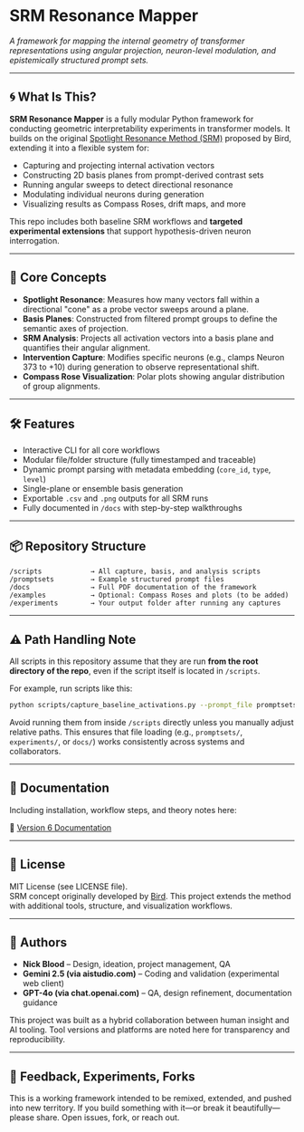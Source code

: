 
# SRM Resonance Mapper  
*A framework for mapping the internal geometry of transformer representations using angular projection, neuron-level modulation, and epistemically structured prompt sets.*

---

## 🌀 What Is This?

**SRM Resonance Mapper** is a fully modular Python framework for conducting geometric interpretability experiments in transformer models. It builds on the original [Spotlight Resonance Method (SRM)](https://github.com/GeorgeBird1/Spotlight-Resonance-Method) proposed by Bird, extending it into a flexible system for:

- Capturing and projecting internal activation vectors
- Constructing 2D basis planes from prompt-derived contrast sets
- Running angular sweeps to detect directional resonance
- Modulating individual neurons during generation
- Visualizing results as Compass Roses, drift maps, and more

This repo includes both baseline SRM workflows and **targeted experimental extensions** that support hypothesis-driven neuron interrogation.

---

## 🧠 Core Concepts

- **Spotlight Resonance**: Measures how many vectors fall within a directional "cone" as a probe vector sweeps around a plane.
- **Basis Planes**: Constructed from filtered prompt groups to define the semantic axes of projection.
- **SRM Analysis**: Projects all activation vectors into a basis plane and quantifies their angular alignment.
- **Intervention Capture**: Modifies specific neurons (e.g., clamps Neuron 373 to +10) during generation to observe representational shift.
- **Compass Rose Visualization**: Polar plots showing angular distribution of group alignments.

---

## 🛠 Features

- Interactive CLI for all core workflows  
- Modular file/folder structure (fully timestamped and traceable)  
- Dynamic prompt parsing with metadata embedding (`core_id`, `type`, `level`)  
- Single-plane or ensemble basis generation  
- Exportable `.csv` and `.png` outputs for all SRM runs  
- Fully documented in `/docs` with step-by-step walkthroughs

---

## 📦 Repository Structure

```
/scripts            → All capture, basis, and analysis scripts
/promptsets         → Example structured prompt files
/docs               → Full PDF documentation of the framework
/examples           → Optional: Compass Roses and plots (to be added)
/experiments        → Your output folder after running any captures
```

---

## ⚠️ Path Handling Note

All scripts in this repository assume that they are run **from the root directory of the repo**, even if the script itself is located in `/scripts`.

For example, run scripts like this:

```bash
python scripts/capture_baseline_activations.py --prompt_file promptsets/your_prompts.txt
```

Avoid running them from inside `/scripts` directly unless you manually adjust relative paths. This ensures that file loading (e.g., `promptsets/`, `experiments/`, or `docs/`) works consistently across systems and collaborators.

---

## 📝 Documentation

Including installation, workflow steps, and theory notes here:

📄 [Version 6 Documentation](https://github.com/ApocryphalEditor/SRM-mapping-framework/blob/main/docs/v6%20Documentation.pdf)

---

## 📄 License

MIT License (see LICENSE file).  
SRM concept originally developed by [Bird](https://github.com/GeorgeBird1/Spotlight-Resonance-Method). This project extends the method with additional tools, structure, and visualization workflows.

---

## 🧭 Authors

- **Nick Blood** – Design, ideation, project management, QA  
- **Gemini 2.5 (via aistudio.com)** – Coding and validation (experimental web client)  
- **GPT-4o (via chat.openai.com)** – QA, design refinement, documentation guidance  

This project was built as a hybrid collaboration between human insight and AI tooling. Tool versions and platforms are noted here for transparency and reproducibility.

---

## 📣 Feedback, Experiments, Forks

This is a working framework intended to be remixed, extended, and pushed into new territory. If you build something with it—or break it beautifully—please share. Open issues, fork, or reach out.
